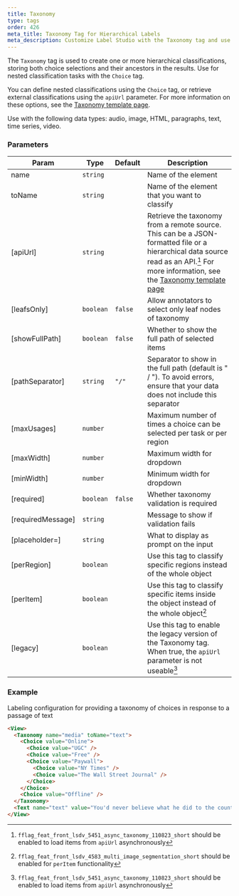 ```yaml
---
title: Taxonomy
type: tags
order: 426
meta_title: Taxonomy Tag for Hierarchical Labels
meta_description: Customize Label Studio with the Taxonomy tag and use hierarchical labels for machine learning and data science projects.
---
```


The `Taxonomy` tag is used to create one or more hierarchical classifications, storing both choice selections and their ancestors in the results. Use for nested classification tasks with the `Choice` tag.

You can define nested classifications using the `Choice` tag, or retrieve external classifications using the `apiUrl` parameter. For more information on these options, see the [Taxonomy template page](/templates/taxonomy).

Use with the following data types: audio, image, HTML, paragraphs, text, time series, video.

[^1]: `fflag_feat_front_lsdv_4583_multi_image_segmentation_short` should be enabled for `perItem` functionality

[^2]: `fflag_feat_front_lsdv_5451_async_taxonomy_110823_short` should be enabled to load items from `apiUrl` asynchronously

### Parameters

| Param | Type | Default | Description |
| --- | --- | --- | --- |
| name | <code>string</code> |  | Name of the element |
| toName | <code>string</code> |  | Name of the element that you want to classify |
| [apiUrl] | <code>string</code> |  | Retrieve the taxonomy from a remote source. This can be a JSON-formatted file or a hierarchical data source read as an API.[^2] For more information, see the [Taxonomy template page](/templates/taxonomy) |
| [leafsOnly] | <code>boolean</code> | <code>false</code> | Allow annotators to select only leaf nodes of taxonomy |
| [showFullPath] | <code>boolean</code> | <code>false</code> | Whether to show the full path of selected items |
| [pathSeparator] | <code>string</code> | <code>&quot;/&quot;</code> | Separator to show in the full path (default is " / "). To avoid errors, ensure that your data does not include this separator |
| [maxUsages] | <code>number</code> |  | Maximum number of times a choice can be selected per task or per region |
| [maxWidth] | <code>number</code> |  | Maximum width for dropdown |
| [minWidth] | <code>number</code> |  | Minimum width for dropdown |
| [required] | <code>boolean</code> | <code>false</code> | Whether taxonomy validation is required |
| [requiredMessage] | <code>string</code> |  | Message to show if validation fails |
| [placeholder=] | <code>string</code> |  | What to display as prompt on the input |
| [perRegion] | <code>boolean</code> |  | Use this tag to classify specific regions instead of the whole object |
| [perItem] | <code>boolean</code> |  | Use this tag to classify specific items inside the object instead of the whole object[^1] |
| [legacy] | <code>boolean</code> |  | Use this tag to enable the legacy version of the Taxonomy tag. When true, the `apiUrl` parameter is not useable[^2] |

### Example

Labeling configuration for providing a taxonomy of choices in response to a passage of text

```html
<View>
  <Taxonomy name="media" toName="text">
    <Choice value="Online">
      <Choice value="UGC" />
      <Choice value="Free" />
      <Choice value="Paywall">
        <Choice value="NY Times" />
        <Choice value="The Wall Street Journal" />
      </Choice>
    </Choice>
    <Choice value="Offline" />
  </Taxonomy>
  <Text name="text" value="You'd never believe what he did to the country" />
</View>
```
